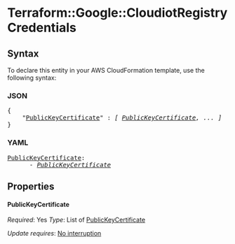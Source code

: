 # Terraform::Google::CloudiotRegistry Credentials

## Syntax

To declare this entity in your AWS CloudFormation template, use the following syntax:

### JSON

<pre>
{
    "<a href="#publickeycertificate" title="PublicKeyCertificate">PublicKeyCertificate</a>" : <i>[ <a href="credentials-publickeycertificate.md">PublicKeyCertificate</a>, ... ]</i>
}
</pre>

### YAML

<pre>
<a href="#publickeycertificate" title="PublicKeyCertificate">PublicKeyCertificate</a>: <i>
      - <a href="credentials-publickeycertificate.md">PublicKeyCertificate</a></i>
</pre>

## Properties

#### PublicKeyCertificate

_Required_: Yes
_Type_: List of <a href="credentials-publickeycertificate.md">PublicKeyCertificate</a>

_Update requires_: [No interruption](https://docs.aws.amazon.com/AWSCloudFormation/latest/UserGuide/using-cfn-updating-stacks-update-behaviors.html#update-no-interrupt)

